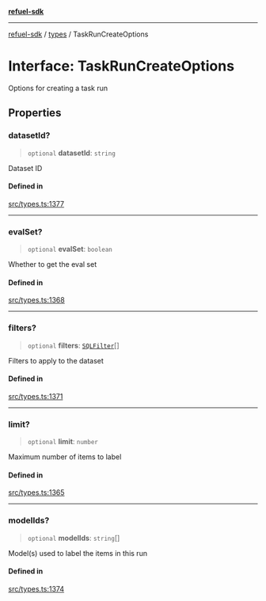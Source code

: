 [**refuel-sdk**](../../README.md)

***

[refuel-sdk](../../modules.md) / [types](../README.md) / TaskRunCreateOptions

# Interface: TaskRunCreateOptions

Options for creating a task run

## Properties

### datasetId?

> `optional` **datasetId**: `string`

Dataset ID

#### Defined in

[src/types.ts:1377](https://github.com/refuel-ai/refuel-sdk/blob/f2e28ab259fcf3e0cbb5ccf9e6bee5d2eda4cd6f/src/types.ts#L1377)

***

### evalSet?

> `optional` **evalSet**: `boolean`

Whether to get the eval set

#### Defined in

[src/types.ts:1368](https://github.com/refuel-ai/refuel-sdk/blob/f2e28ab259fcf3e0cbb5ccf9e6bee5d2eda4cd6f/src/types.ts#L1368)

***

### filters?

> `optional` **filters**: [`SQLFilter`](SQLFilter.md)[]

Filters to apply to the dataset

#### Defined in

[src/types.ts:1371](https://github.com/refuel-ai/refuel-sdk/blob/f2e28ab259fcf3e0cbb5ccf9e6bee5d2eda4cd6f/src/types.ts#L1371)

***

### limit?

> `optional` **limit**: `number`

Maximum number of items to label

#### Defined in

[src/types.ts:1365](https://github.com/refuel-ai/refuel-sdk/blob/f2e28ab259fcf3e0cbb5ccf9e6bee5d2eda4cd6f/src/types.ts#L1365)

***

### modelIds?

> `optional` **modelIds**: `string`[]

Model(s) used to label the items in this run

#### Defined in

[src/types.ts:1374](https://github.com/refuel-ai/refuel-sdk/blob/f2e28ab259fcf3e0cbb5ccf9e6bee5d2eda4cd6f/src/types.ts#L1374)
